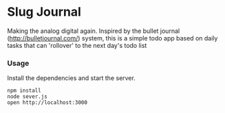 Slug Journal
=====================

Making the analog digital again.
Inspired by the bullet journal (http://bulletjournal.com/) system,
this is a simple todo app based on daily tasks that can 'rollover' to the next day's todo list

### Usage

Install the dependencies and start the server.

```
npm install
node sever.js
open http://localhost:3000
```
